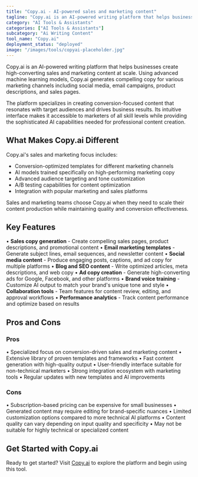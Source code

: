 ```yaml
---
title: "Copy.ai - AI-powered sales and marketing content"
tagline: "Copy.ai is an AI-powered writing platform that helps businesses create high-converting sales and marketing content at scale..."
category: "AI Tools & Assistants"
categories: ["AI Tools & Assistants"]
subcategory: "Ai Writing Content"
tool_name: "Copy.ai"
deployment_status: "deployed"
image: "/images/tools/copyai-placeholder.jpg"
---
```


Copy.ai is an AI-powered writing platform that helps businesses create high-converting sales and marketing content at scale. Using advanced machine learning models, Copy.ai generates compelling copy for various marketing channels including social media, email campaigns, product descriptions, and sales pages.

The platform specializes in creating conversion-focused content that resonates with target audiences and drives business results. Its intuitive interface makes it accessible to marketers of all skill levels while providing the sophisticated AI capabilities needed for professional content creation.

## What Makes Copy.ai Different

Copy.ai's sales and marketing focus includes:
- Conversion-optimized templates for different marketing channels
- AI models trained specifically on high-performing marketing copy
- Advanced audience targeting and tone customization
- A/B testing capabilities for content optimization
- Integration with popular marketing and sales platforms

Sales and marketing teams choose Copy.ai when they need to scale their content production while maintaining quality and conversion effectiveness.

## Key Features

• **Sales copy generation** - Create compelling sales pages, product descriptions, and promotional content
• **Email marketing templates** - Generate subject lines, email sequences, and newsletter content
• **Social media content** - Produce engaging posts, captions, and ad copy for multiple platforms
• **Blog and SEO content** - Write optimized articles, meta descriptions, and web copy
• **Ad copy creation** - Generate high-converting ads for Google, Facebook, and other platforms
• **Brand voice training** - Customize AI output to match your brand's unique tone and style
• **Collaboration tools** - Team features for content review, editing, and approval workflows
• **Performance analytics** - Track content performance and optimize based on results

## Pros and Cons

### Pros
• Specialized focus on conversion-driven sales and marketing content
• Extensive library of proven templates and frameworks
• Fast content generation with high-quality output
• User-friendly interface suitable for non-technical marketers
• Strong integration ecosystem with marketing tools
• Regular updates with new templates and AI improvements

### Cons
• Subscription-based pricing can be expensive for small businesses
• Generated content may require editing for brand-specific nuances
• Limited customization options compared to more technical AI platforms
• Content quality can vary depending on input quality and specificity
• May not be suitable for highly technical or specialized content

## Get Started with Copy.ai

Ready to get started? Visit [Copy.ai](https://www.copy.ai/) to explore the platform and begin using this tool.